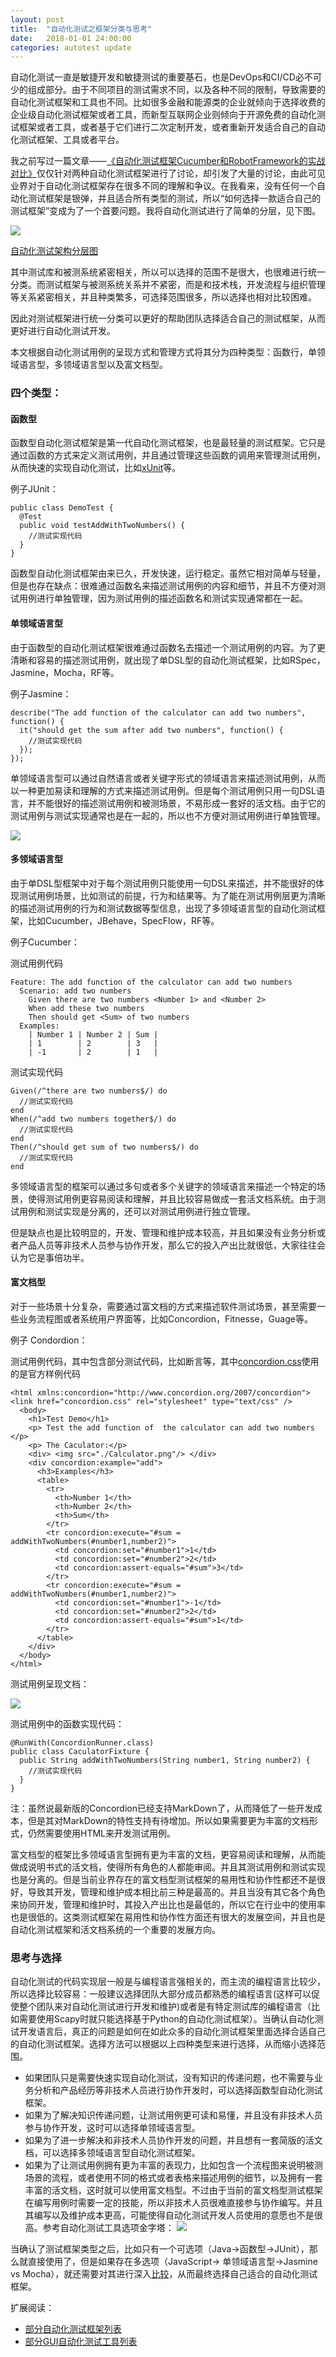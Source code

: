 ```yaml
---
layout: post
title:  "自动化测试之框架分类与思考"
date:   2018-01-01 24:00:00
categories: autotest update
---
```


自动化测试一直是敏捷开发和敏捷测试的重要基石，也是DevOps和CI/CD必不可少的组成部分。由于不同项目的测试需求不同，以及各种不同的限制，导致需要的自动化测试框架和工具也不同。比如很多金融和能源类的企业就倾向于选择收费的企业级自动化测试框架或者工具，而新型互联网企业则倾向于开源免费的自动化测试框架或者工具，或者基于它们进行二次定制开发，或者重新开发适合自己的自动化测试框架、工具或者平台。

我之前写过一篇文章——[《自动化测试框架Cucumber和RobotFramework的实战对比》](http://www.infoq.com/cn/articles/cucumber-robotframework-comparison)仅仅针对两种自动化测试框架进行了讨论，却引发了大量的讨论，由此可见业界对于自动化测试框架存在很多不同的理解和争议。在我看来，没有任何一个自动化测试框架是银弹，并且适合所有类型的测试，所以“如何选择一款适合自己的测试框架”变成为了一个首要问题。我将自动化测试进行了简单的分层，见下图。

![](http://insights.thoughtworks.cn/wp-content/uploads/2017/12/automated-testing.png)

[自动化测试架构分层图](http://www.infoq.com/cn/articles/cucumber-robotframework-comparison)

其中测试库和被测系统紧密相关，所以可以选择的范围不是很大，也很难进行统一分类。而测试框架与被测系统关系并不紧密，而是和技术栈，开发流程与组织管理等关系紧密相关，并且种类繁多，可选择范围很多，所以选择也相对比较困难。

因此对测试框架进行统一分类可以更好的帮助团队选择适合自己的测试框架，从而更好进行自动化测试开发。

本文根据自动化测试用例的呈现方式和管理方式将其分为四种类型：函数行，单领域语言型，多领域语言型以及富文档型。

### 四个类型：

#### 函数型

函数型自动化测试框架是第一代自动化测试框架，也是最轻量的测试框架。它只是通过函数的方式来定义测试用例，并且通过管理这些函数的调用来管理测试用例，从而快速的实现自动化测试，比如[xUnit](https://en.wikipedia.org/wiki/XUnit)等。

例子JUnit：

```
public class DemoTest {
  @Test
  public void testAddWithTwoNumbers() {
    //测试实现代码
  }
}
```
函数型自动化测试框架由来已久，开发快速，运行稳定。虽然它相对简单与轻量，但是也存在缺点：很难通过函数名来描述测试用例的内容和细节，并且不方便对测试用例进行单独管理，因为测试用例的描述函数名和测试实现通常都在一起。

#### 单领域语言型

由于函数型的自动化测试框架很难通过函数名去描述一个测试用例的内容。为了更清晰和容易的描述测试用例，就出现了单DSL型的自动化测试框架，比如RSpec，Jasmine，Mocha，RF等。

例子Jasmine：

```
describe("The add function of the calculator can add two numbers", function() {
  it("should get the sum after add two numbers", function() {
    //测试实现代码
  });
});
```
单领域语言型可以通过自然语言或者关键字形式的领域语言来描述测试用例，从而以一种更加易读和理解的方式来描述测试用例。但是每个测试用例只用一句DSL语言，并不能很好的描述测试用例和被测场景，不易形成一套好的活文档。由于它的测试用例与测试实现通常也是在一起的，所以也不方便对测试用例进行单独管理。

![](http://insights.thoughtworks.cn/wp-content/uploads/2017/12/550406-1024x683.jpg)

#### 多领域语言型

由于单DSL型框架中对于每个测试用例只能使用一句DSL来描述，并不能很好的体现测试用例场景，比如测试的前提，行为和结果等。为了能在测试用例层更为清晰的描述测试用例的行为和测试数据等型信息，出现了多领域语言型的自动化测试框架，比如Cucumber，JBehave，SpecFlow，RF等。

例子Cucumber：

测试用例代码

```
Feature: The add function of the calculator can add two numbers
  Scenario: add two numbers
    Given there are two numbers <Number 1> and <Number 2>
    When add these two numbers 
    Then should get <Sum> of two numbers
  Examples:
    | Number 1 | Number 2 | Sum |
    | 1        | 2        | 3   |
    | -1       | 2        | 1   |
```
测试实现代码

```
Given(/^there are two numbers$/) do
  //测试实现代码
end
When(/^add two numbers together$/) do
  //测试实现代码
end
Then(/^should get sum of two numbers$/) do
  //测试实现代码
end
```
多领域语言型的框架可以通过多句或者多个关键字的领域语言来描述一个特定的场景，使得测试用例更容易阅读和理解，并且比较容易做成一套活文档系统。由于测试用例和测试实现是分离的，还可以对测试用例进行独立管理。

但是缺点也是比较明显的，开发、管理和维护成本较高，并且如果没有业务分析或者产品人员等非技术人员参与协作开发，那么它的投入产出比就很低，大家往往会认为它是事倍功半。

#### 富文档型

对于一些场景十分复杂，需要通过富文档的方式来描述软件测试场景，甚至需要一些业务流程图或者系统用户界面等，比如Concordion，Fitnesse，Guage等。

例子 Condordion：

测试用例代码，其中包含部分测试代码，比如断言等，其中[concordion.css](https://github.com/concordion/concordion-exception-translator-extension-demo/blob/master/src/test/resources/concordion.css)使用的是官方样例代码

```
<html xmlns:concordion="http://www.concordion.org/2007/concordion">
<link href="concordion.css" rel="stylesheet" type="text/css" />
  <body>
    <h1>Test Demo</h1>
    <p> Test the add function of  the calculator can add two numbers </p>
    <p> The Caculator:</p>
    <div> <img src="./Calculator.png"/> </div>
    <div concordion:example="add">
      <h3>Examples</h3>
      <table>
        <tr>
          <th>Number 1</th>
          <th>Number 2</th>
          <th>Sum</th>
        </tr>
        <tr concordion:execute="#sum = addWithTwoNumbers(#number1,number2)">
          <td concordion:set="#number1">1</td>
          <td concordion:set="#number2">2</td>
          <td concordion:assert-equals="#sum">3</td>
        </tr>
        <tr concordion:execute="#sum = addWithTwoNumbers(#number1,number2)">
          <td concordion:set="#number1">-1</td>
          <td concordion:set="#number2">2</td>
          <td concordion:assert-equals="#sum">1</td>
        </tr>
      </table>
    </div>
  </body>
</html>
```
测试用例呈现文档：

![](http://insights.thoughtworks.cn/wp-content/uploads/2017/12/test-demo.png)

测试用例中的函数实现代码：

```
@RunWith(ConcordionRunner.class)
public class CaculatorFixture {
  public String addWithTwoNumbers(String number1, String number2) {
    //测试实现代码
  }
}
```
注：虽然说最新版的Concordion已经支持MarkDown了，从而降低了一些开发成本，但是其对MarkDown的特性支持有待增加。所以如果需要更为丰富的文档形式，仍然需要使用HTML来开发测试用例。

富文档型的框架比多领域语言型拥有更为丰富的文档，更容易阅读和理解，从而能做成说明书式的活文档，使得所有角色的人都能审阅。并且其测试用例和测试实现也是分离的。但是当前业界存在的富文档型测试框架的易用性和协作性都还不是很好，导致其开发，管理和维护成本相比前三种是最高的。并且当没有其它各个角色来协同开发，管理和维护时，其投入产出比也是最低的，所以它在行业中的使用率也是很低的。这类测试框架在易用性和协作性方面还有很大的发展空间，并且也是自动化测试框架和活文档系统的一个重要的发展方向。

### 思考与选择

自动化测试的代码实现层一般是与编程语言强相关的，而主流的编程语言比较少，所以选择比较容易：一般建议选择团队大部分成员都熟悉的编程语言(这样可以促使整个团队来对自动化测试进行开发和维护)或者是有特定测试库的编程语言（比如需要使用Scapy时就只能选择基于Python的自动化测试框架）。当确认自动化测试开发语言后，真正的问题是如何在如此众多的自动化测试框架里面选择合适自己的自动化测试框架。选择方法可以根据以上四种类型来进行选择，从而缩小选择范围。

* 如果团队只是需要快速实现自动化测试，没有知识的传递问题，也不需要与业务分析和产品经历等非技术人员进行协作开发时，可以选择函数型自动化测试框架。
* 如果为了解决知识传递问题，让测试用例更可读和易懂，并且没有非技术人员参与协作开发，这时可以选择单领域语言型。
* 如果为了进一步解决和非技术人员协作开发的问题，并且想有一套简版的活文档，可以选择多领域语言型自动化测试框架。
* 如果为了让测试用例拥有更为丰富的表现力，比如包含一个流程图来说明被测场景的流程，或者使用不同的格式或者表格来描述用例的细节，以及拥有一套丰富的活文档，这时就可以使用富文档型。不过由于当前的富文档型测试框架在编写用例时需要一定的技能，所以非技术人员很难直接参与协作编写。并且其编写以及维护成本更高，可能使得自动化测试开发人员使用的意愿也不是很高。参考自动化测试工具选项金字塔：
![](http://insights.thoughtworks.cn/wp-content/uploads/2017/12/testing-framework.png)


当确认了测试框架类型之后，比如只有一个可选项（Java->函数型->JUnit），那么就直接使用了，但是如果存在多选项（JavaScript-> 单领域语言型->Jasmine vs Mocha），就还需要对其进行深入[比较](https://stackshare.io/stackups/jasmine-vs-mocha)，从而最终选择自己适合的自动化测试框架。


扩展阅读：

* [部分自动化测试框架列表](https://en.wikipedia.org/wiki/List_of_unit_testing_frameworks)
* [部分GUI自动化测试工具列表](https://en.wikipedia.org/wiki/Comparison_of_GUI_testing_tools)